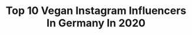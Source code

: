---
title: Top 10 Vegan Instagram Influencers In Germany In 2020
description: >-
  Find top vegan Instagram influencers in Germany in 2020. Most popular hashtags: #travelblogger #vegan #stayhome #blondesandcookies.
platform: Instagram
profiles:
  - username: "juleunddiemedizin"
    fullname: >-
      jule | medstudent | leipzig
    location: "Germany"
    followers: 18884
    engagement: 953
    commentsToLikes: 0.087506
    id: ck5ckp4q3xc760i11bra02nhz
    verified: false
    hashtags: "#staysafe, #createdonthate, #supportistkeinmord, #nurliebe"
  - username: "andherflowers"
    fullname: >-
      V a l e r i e
    location: "Germany"
    followers: 114520
    engagement: 542
    commentsToLikes: 0.045110
    id: ck13ctwk9250w0i19khnmjb6l
    verified: false
    hashtags: "#positivemind, #tattooart, #kidsroom, #mysunshine"
  - username: "nicia_unlovelier"
    fullname: >-
      hi, I'm Nicia! 🦔
    location: "Germany"
    followers: 104468
    engagement: 529
    commentsToLikes: 0.042841
    id: ck8t3ia6l3ejk0j78x0m5xpz5
    verified: false
    hashtags: "#unpaidad"
  - username: "mutimbauch"
    fullname: >-
      SINA ♡ Sei die Veränderung
    location: "Germany"
    followers: 12834
    engagement: 1239
    commentsToLikes: 0.041885
    id: ck14kwf3nrnm30i1912d0e4p1
    verified: false
    hashtags: "#mentalhealthawareness, #pinkyandthebrain, #loveyourselffirst, #brotherandsister"
  - username: "sarah.sellnau"
    fullname: >-
      𝐅𝐀𝐒𝐇𝐈𝐎𝐍✨𝐁𝐄𝐀𝐔𝐓𝐘✨𝐈𝐍𝐒𝐏𝐎
    location: "Germany"
    followers: 4314
    engagement: 1811
    commentsToLikes: 0.184237
    id: ck0w07udgctfl0i19eyg8prqb
    verified: false
    hashtags: "#blondesandcookies, #body, #fasching, #sedcardshooting"
  - username: "annrahel"
    fullname: >-
      Ann Rahel || FITNESS & INSPO
    location: "Germany"
    followers: 20925
    engagement: 1115
    commentsToLikes: 0.036128
    id: ck8t3zaur51280j78qnyba369
    verified: false
    hashtags: "#icedcoffee, #granola, #healthyrecipe, #bootygainz"
  - username: "marenanita"
    fullname: >-
      Maren Anita Metoja 🇩🇪 Würzburg
    location: "Germany"
    followers: 57387
    engagement: 322
    commentsToLikes: 0.064038
    id: ck6tjn0wy317d0j710r9b5kzm
    verified: false
    hashtags: "#kitzb, #spreadlove, #sommerzeit, #achimwinter"
  - username: "mariercvry"
    fullname: >-
      MaryThoner
    location: "Germany"
    followers: 28830
    engagement: 374
    commentsToLikes: 0.058309
    id: ck14krpeqqza20i198c7zi8uj
    verified: false
    hashtags: "#weddingday, #artzt, #faszienmassage, #dontpanic"
  - username: "anniandtimo"
    fullname: >-
      TRAVEL ~ SUSTAINABILITY
    location: "Germany"
    followers: 23055
    engagement: 382
    commentsToLikes: 0.127823
    id: ck0ttz5kl4ye30i1992etp16a
    verified: false
    hashtags: "#scubagirls, #oceanview, #mindfuladventurer, #mountainstories"
  - username: "carinamononoke"
    fullname: >-
      Compassion & Empathy🌱🌙
    location: "Germany"
    followers: 7177
    engagement: 1160
    commentsToLikes: 0.057738
    id: ck8t3m4fp3p8j0j7841aif4kd
    verified: false
    hashtags: "#dogsthathike, #dogstagram, #straydog, #selbstliebe"
---
